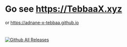 # Go see https://TebbaaX.xyz
or https://adnane-x-tebbaa.github.io
#
[![Github All Releases](https://img.shields.io/uptimerobot/status/m786948008-049133191fa1841e8615c377)]()
